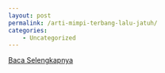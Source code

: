 ```yaml
---
layout: post
permalink: /arti-mimpi-terbang-lalu-jatuh/
categories:
    - Uncategorized
---
```


[Baca Selengkapnya](/06)